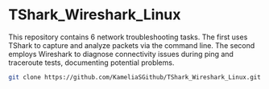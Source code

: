 # TShark_Wireshark_Linux
This repository contains 6 network troubleshooting tasks. The first uses TShark to capture and analyze packets via the command line. The second employs Wireshark to diagnose connectivity issues during ping and traceroute tests, documenting potential problems.
```bash
git clone https://github.com/KameliaSGithub/TShark_Wireshark_Linux.git

